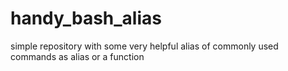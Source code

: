 # handy_bash_alias
simple repository with some very helpful alias of commonly used commands as alias or a function
